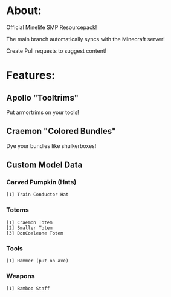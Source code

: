 # About:
Official Minelife SMP Resourcepack!

The main branch automatically syncs with the Minecraft server!

Create Pull requests to suggest content!

# Features:
## Apollo "Tooltrims"
Put armortrims on your tools!
## Craemon "Colored Bundles"
Dye your bundles like shulkerboxes!
## Custom Model Data
### Carved Pumpkin (Hats)
    [1] Train Conductor Hat
### Totems
    [1] Craemon Totem
    [2] Smaller Totem
    [3] DonCoaleone Totem
### Tools
    [1] Hammer (put on axe)
### Weapons
    [1] Bamboo Staff
